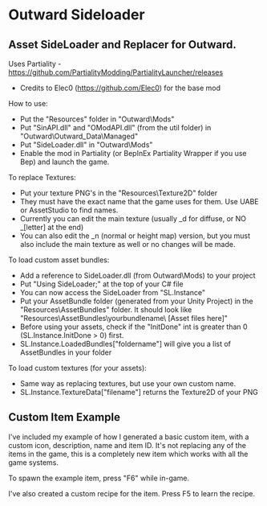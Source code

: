 # Outward Sideloader

## Asset SideLoader and Replacer for Outward.

Uses Partiality - https://github.com/PartialityModding/PartialityLauncher/releases

* Credits to Elec0 (https://github.com/Elec0) for the base mod

How to use:

* Put the "Resources" folder in "Outward\Mods"
* Put "SinAPI.dll" and "OModAPI.dll" (from the util folder) in "Outward\Outward_Data\Managed\"
* Put "SideLoader.dll" in "Outward\Mods"
* Enable the mod in Partiality (or BepInEx Partiality Wrapper if you use Bep) and launch the game.

To replace Textures:
* Put your texture PNG's in the "Resources\Texture2D\" folder
* They must have the exact name that the game uses for them. Use UABE or AssetStudio to find names.
* Currently you can edit the main texture (usually \_d for diffuse, or NO \_[letter] at the end)
* You can also edit the \_n (normal or height map) version, but you must also include the main texture as well or no changes will be made.

To load custom asset bundles:
* Add a reference to SideLoader.dll (from Outward\Mods\) to your project
* Put "Using SideLoader;" at the top of your C# file
* You can now access the SideLoader from "SL.Instance"
* Put your AssetBundle folder (generated from your Unity Project) in the "Resources\AssetBundles\" folder. It should look like "Resources\AssetBundles\yourbundlename\ [Asset files here]"
* Before using your assets, check if the "InitDone" int is greater than 0 (SL.Instance.InitDone > 0) first.
* SL.Instance.LoadedBundles["foldername"] will give you a list of AssetBundles in your folder

To load custom textures (for your assets):
* Same way as replacing textures, but use your own custom name.
* SL.Instance.TextureData["filename"] returns the Texture2D of your PNG

## Custom Item Example

I've included my example of how I generated a basic custom item, with a custom icon, description, name and item ID. It's not replacing any of the items in the game, this is a completely new item which works with all the game systems.

To spawn the example item, press "F6" while in-game.

I've also created a custom recipe for the item. Press F5 to learn the recipe.
